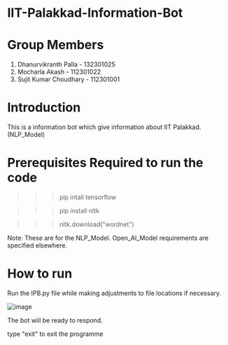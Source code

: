 # IIT-Palakkad-Information-Bot

# Group Members
  1. Dhanurvikranth Palla - 132301025
  2. Mocharla Akash - 112301022
  3. Sujit Kumar Choudhary - 112301001
# Introduction
This is a information bot which give information about IIT Palakkad. (NLP_Model)

# Prerequisites Required to run the code 
>>> pip intall tensorflow

>>> pip install nltk

>>> nltk.download("wordnet")

Note: These are for the NLP_Model. Open_AI_Model requirements are specified elsewhere.

# How to run
Run the IPB.py file while making adjustments to file locations if necessary.

![image](https://github.com/DhanurvikranthPalla/IIT-Palakkad-Information-Bot/assets/168439040/239fa630-1034-40bd-8ef1-2e7ec76e0a02)

The bot will be ready to respond.

type "exit" to exit the programme

